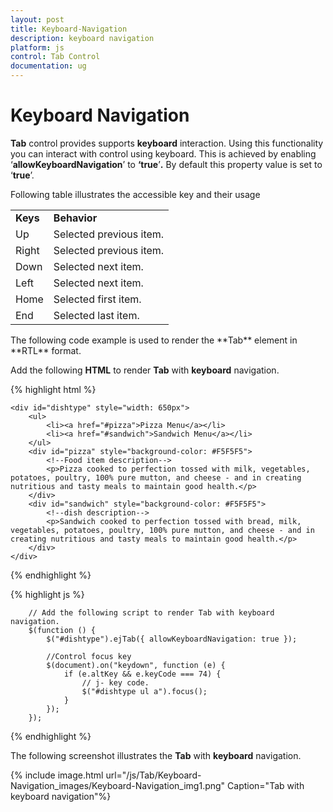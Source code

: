 ```yaml
---
layout: post
title: Keyboard-Navigation
description: keyboard navigation
platform: js
control: Tab Control
documentation: ug
---
```


# Keyboard Navigation

**Tab** control provides supports **keyboard** interaction. Using this functionality you can interact with control using keyboard. This is achieved by enabling ‘**allowKeyboardNavigation**’ to **‘true**’**.** By default this property value is set to ‘**true**’.

Following table illustrates the accessible key and their usage

<table>
<tr>
<td>
<b>Keys</b></td><td>
<b>Behavior</b></td></tr>
<tr>
<td>
Up</td><td>
Selected previous item.</td></tr>
<tr>
<td>
Right</td><td>
Selected previous item.</td></tr>
<tr>
<td>
Down</td><td>
Selected next item.</td></tr>
<tr>
<td>
Left</td><td>
Selected next item.</td></tr>
<tr>
<td>
Home</td><td>
Selected first item.</td></tr>
<tr>
<td>
End</td><td>
Selected last item.</td></tr>
</table>
The following code example is used to render the **Tab** element in **RTL** format. 

Add the following **HTML** to render **Tab** with **keyboard** navigation.

{% highlight html %}



    <div id="dishtype" style="width: 650px">
        <ul>
            <li><a href="#pizza">Pizza Menu</a></li>
            <li><a href="#sandwich">Sandwich Menu</a></li>
        </ul>
        <div id="pizza" style="background-color: #F5F5F5">
            <!--Food item description-->
            <p>Pizza cooked to perfection tossed with milk, vegetables, potatoes, poultry, 100% pure mutton, and cheese - and in creating nutritious and tasty meals to maintain good health.</p>
        </div>
        <div id="sandwich" style="background-color: #F5F5F5">
            <!--dish description-->
            <p>Sandwich cooked to perfection tossed with bread, milk, vegetables, potatoes, poultry, 100% pure mutton, and cheese - and in creating nutritious and tasty meals to maintain good health.</p>
        </div>
    </div>

{% endhighlight %}

{% highlight js %}


        // Add the following script to render Tab with keyboard navigation.
        $(function () {
            $("#dishtype").ejTab({ allowKeyboardNavigation: true });

            //Control focus key
            $(document).on("keydown", function (e) {
                if (e.altKey && e.keyCode === 74) {
                    // j- key code.
                    $("#dishtype ul a").focus();
                }
            });
        });


{% endhighlight %}


The following screenshot illustrates the **Tab** with **keyboard** navigation.

{% include image.html url="/js/Tab/Keyboard-Navigation_images/Keyboard-Navigation_img1.png" Caption="Tab with keyboard navigation"%}

